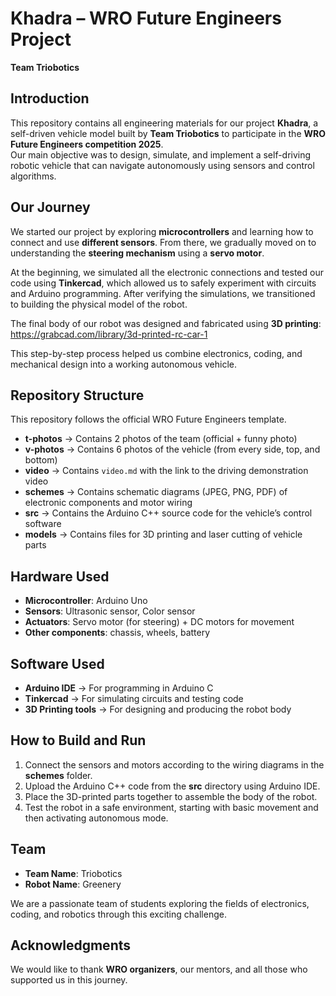 # Khadra – WRO Future Engineers Project  
**Team Triobotics**

## Introduction  
This repository contains all engineering materials for our project **Khadra**, a self-driven vehicle model built by **Team Triobotics** to participate in the **WRO Future Engineers competition 2025**.  
Our main objective was to design, simulate, and implement a self-driving robotic vehicle that can navigate autonomously using sensors and control algorithms.

## Our Journey  
We started our project by exploring **microcontrollers** and learning how to connect and use **different sensors**. From there, we gradually moved on to understanding the **steering mechanism** using a **servo motor**.  

At the beginning, we simulated all the electronic connections and tested our code using **Tinkercad**, which allowed us to safely experiment with circuits and Arduino programming. After verifying the simulations, we transitioned to building the physical model of the robot.  

The final body of our robot was designed and fabricated using **3D printing**:  
https://grabcad.com/library/3d-printed-rc-car-1

This step-by-step process helped us combine electronics, coding, and mechanical design into a working autonomous vehicle.

## Repository Structure  
This repository follows the official WRO Future Engineers template.  

- **t-photos** → Contains 2 photos of the team (official + funny photo)  
- **v-photos** → Contains 6 photos of the vehicle (from every side, top, and bottom)  
- **video** → Contains `video.md` with the link to the driving demonstration video  
- **schemes** → Contains schematic diagrams (JPEG, PNG, PDF) of electronic components and motor wiring  
- **src** → Contains the Arduino C++ source code for the vehicle’s control software  
- **models** → Contains files for 3D printing and laser cutting of vehicle parts  


## Hardware Used  
- **Microcontroller**: Arduino Uno  
- **Sensors**: Ultrasonic sensor, Color sensor  
- **Actuators**: Servo motor (for steering) + DC motors for movement  
- **Other components**: chassis, wheels, battery   

## Software Used  
- **Arduino IDE** → For programming in Arduino C 
- **Tinkercad** → For simulating circuits and testing code  
- **3D Printing tools** → For designing and producing the robot body  

## How to Build and Run  
1. Connect the sensors and motors according to the wiring diagrams in the **schemes** folder.  
2. Upload the Arduino C++ code from the **src** directory using Arduino IDE.  
3. Place the 3D-printed parts together to assemble the body of the robot.  
4. Test the robot in a safe environment, starting with basic movement and then activating autonomous mode.  

## Team  
- **Team Name**: Triobotics  
- **Robot Name**: Greenery  

We are a passionate team of students exploring the fields of electronics, coding, and robotics through this exciting challenge.  

## Acknowledgments  
We would like to thank **WRO organizers**, our mentors, and all those who supported us in this journey.  

